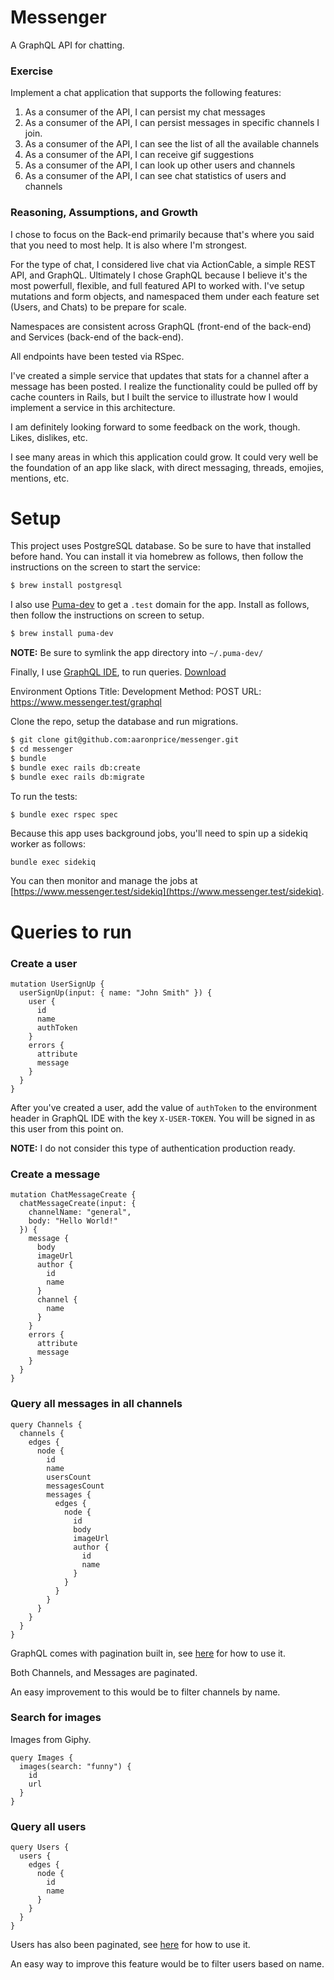 # Messenger

A GraphQL API for chatting.

### Exercise

Implement a chat application that supports the following features:

1. As a consumer of the API, I can persist my chat messages
1. As a consumer of the API, I can persist messages in specific channels I join.
1. As a consumer of the API, I can see the list of all the available channels
1. As a consumer of the API, I can receive gif suggestions
1. As a consumer of the API, I can look up other users and channels
1. As a consumer of the API, I can see chat statistics of users and channels


### Reasoning, Assumptions, and Growth

I chose to focus on the Back-end primarily because that's where you said that you need to most help. It is also where I'm strongest. 

For the type of chat, I considered live chat via ActionCable, a simple REST API, and GraphQL. Ultimately I chose GraphQL because I believe it's the most powerfull, flexible, and full featured API to worked with. I've setup mutations and form objects, and namespaced them under each feature set (Users, and Chats) to be prepare for scale. 

Namespaces are consistent across GraphQL (front-end of the back-end) and Services (back-end of the back-end).

All endpoints have been tested via RSpec.

I've created a simple service that updates that stats for a channel after a message has been posted. I realize the functionality could be pulled off by cache counters in Rails, but I built the service to illustrate how I would implement a service in this architecture.

I am definitely looking forward to some feedback on the work, though. Likes, dislikes, etc.

I see many areas in which this application could grow. It could very well be the foundation of an app like slack, with direct messaging, threads, emojies, mentions, etc.

# Setup

This project uses PostgreSQL database. So be sure to have that installed before hand. You can install it via homebrew as follows, then follow the instructions on the screen to start the service:
```bash
$ brew install postgresql
```

I also use [Puma-dev](https://github.com/puma/puma-dev) to get a `.test` domain for the app. Install as follows, then follow the instructions on screen to setup.
```bash
$ brew install puma-dev
```
**NOTE:** Be sure to symlink the app directory into `~/.puma-dev/`

Finally, I use [GraphQL IDE](https://github.com/andev-software/graphql-ide), to run queries. [Download](https://github.com/andev-software/graphql-ide/releases/download/v1.1.1/GraphQL.IDE.zip)

Environment Options
Title: Development
Method: POST
URL: https://www.messenger.test/graphql

Clone the repo, setup the database and run migrations.

```bash
$ git clone git@github.com:aaronprice/messenger.git
$ cd messenger
$ bundle
$ bundle exec rails db:create
$ bundle exec rails db:migrate
```

To run the tests:
```bash
$ bundle exec rspec spec
```

Because this app uses background jobs, you'll need to spin up a sidekiq worker as follows:
```
bundle exec sidekiq
```

You can then monitor and manage the jobs at [https://www.messenger.test/sidekiq](https://www.messenger.test/sidekiq).


# Queries to run

### Create a user
```
mutation UserSignUp {
  userSignUp(input: { name: "John Smith" }) {
    user {
      id
      name
      authToken
    }
    errors {
      attribute
      message
    }
  }
}
```

After you've created a user, add the value of `authToken` to the environment header in GraphQL IDE with the key `X-USER-TOKEN`. You will be signed in as this user from this point on.

**NOTE:** I do not consider this type of authentication production ready.


### Create a message
```
mutation ChatMessageCreate {
  chatMessageCreate(input: { 
    channelName: "general", 
    body: "Hello World!" 
  }) {
    message {
      body
      imageUrl
      author {
        id
        name
      }
      channel {
        name
      }
    }
    errors {
      attribute
      message
    }
  }
}
```

### Query all messages in all channels

```
query Channels {
  channels {
    edges {
      node {
        id
        name
        usersCount
        messagesCount
        messages {
          edges {
            node {
              id
              body
              imageUrl
              author {
                id
                name
              }
            }
          }
        }
      }
    }
  }
}
```

GraphQL comes with pagination built in, see [here](https://graphql.org/learn/pagination/#pagination-and-edges) for how to use it.

Both Channels, and Messages are paginated.

An easy improvement to this would be to filter channels by name.

### Search for images

Images from Giphy. 

```
query Images {
  images(search: "funny") {
    id
    url
  }
}
```

### Query all users
```
query Users {
  users {
    edges {
      node {
        id
        name
      }
    }
  }
}
```

Users has also been paginated, see [here](https://graphql.org/learn/pagination/#pagination-and-edges) for how to use it.

An easy way to improve this feature would be to filter users based on name.